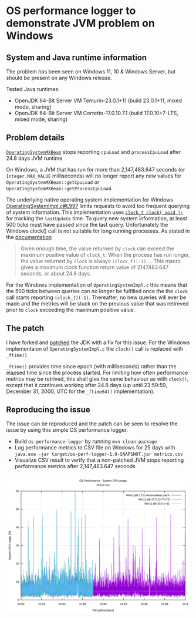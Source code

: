 # OS performance logger to demonstrate JVM problem on Windows

## System and Java runtime information

The problem has been seen on Windows 11, 10 & Windows Server, but should be present on any Windows release.

Tested Java runtimes:
- OpenJDK 64-Bit Server VM Temurin-23.0.1+11 (build 23.0.1+11, mixed mode, sharing)
- OpenJDK 64-Bit Server VM Corretto-17.0.10.7.1 (build 17.0.10+7-LTS, mixed mode, sharing)

## Problem details

[`OperatingSystemMXBean`](https://docs.oracle.com/en/java/javase/23/docs/api/jdk.management/com/sun/management/OperatingSystemMXBean.html) stops reporting `cpuLoad` and `processCpuLoad` after 24.8 days JVM runtime

On Windows, a JVM that has run for more than 2,147,483.647 seconds (or `Integer.MAX_VALUE` milliseconds) will
no longer report any new values for `OperatingSystemMXBean::getCpuLoad` or `OperatingSystemMXBean::getProcessCpuLoad`.

The underlying native operating system implementation for Windows 
[OperatingSystemImpl.c#L997](https://github.com/openjdk/jdk/blob/master/src/jdk.management/windows/native/libmanagement_ext/OperatingSystemImpl.c#L997)
limits requests to avoid too frequent querying of system information. This implementation uses [`clock_t clock( void );`](https://learn.microsoft.com/en-us/cpp/c-runtime-library/reference/clock?view=msvc-170)
for tracking the `lastUpdate` time. To query new system information, at least 500 ticks must have passed since
the last query. Unfortunately the Windows clock() call is not suitable for long running processes. As stated
in the [documentation](https://learn.microsoft.com/en-us/cpp/c-runtime-library/reference/clock?view=msvc-170)

> Given enough time, the value returned by `clock` can exceed the maximum positive value of `clock_t`.
> When the process has run longer, the value returned by `clock` is always `(clock_t)(-1)`
> ...
> This macro gives a maximum clock function return value of 2147483.647 seconds, or about 24.8 days.

For the Windows implementation of `OperatingSystemImpl.c` this means that the 500 ticks between queries can 
no longer be fulfilled once the the `clock` call starts reporting `(clock_t)(-1)`. Thereafter, no new queries
will ever be made and the metrics will be stuck on the previous value that was retireved prior to `clock` 
exceeding the maximum positive value.

## The patch

I have forked and [patched](https://github.com/openjdk/jdk/commit/4486e38029a3247e39346d78715f47e39be5f020)
the JDK with a fix for this issue. For the Windows implementaion of `OperatingSystemImpl.c` the `clock()` call
is replaced with `_ftime()`. 

`_ftime()` provides time since epoch (with milliseconds) rather than the elapsed time since the process started. 
For limiting how often performance metrics may be retrived, this shall give the same behaviour as with `clock()`,
except that it continues working after 24.8 days (up until 23:59:59, December 31, 3000, UTC for the `_ftime64()`
implementation).

## Reproducing the issue

The issue can be reproduced and the patch can be seen to resolve the issue by using this simple OS performance
logger.

- Build `os-performance-logger` by running `mvn clean package`
- Log performance metrics to CSV file on Windows for 25 days with `java.exe -jar target/os-perf-logger-1.0-SNAPSHOT.jar metrics.csv`
- Visualize CSV result to verify that a non-patched JVM stops reporting performance metrics after 2,147,483.647 seconds
  
![Plot system CPU usage at 24.8 days mark](sample/osPerformanceLogger-sys-cpu.svg)
